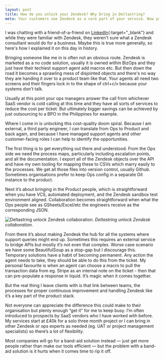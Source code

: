 ```yaml
---
layout: post
title: How do you unlock your Zendesk? Why bring in Deltastring?
meta: Your customers see Zendesk as a core part of your service. Now you can treat it accordingly.
---
```


I was chatting with a friend-of-a-friend on [LinkedIn](https://www.linkedin.com/in/nicoboyce/){:target="_blank"} and while they were familiar with Zendesk, they weren't sure what a Zendesk consultant would do for a business. Maybe this is true more generally, so here's how I explained it on this day in history.

Bringing someone like me in is often not an obvious route. Zendesk is marketed as a no code solution, usually it is owned within BizOps and they just have their techiest support agent add macros etc. But then down the road it becomes a sprawling mess of disjointed objects<!--excerpt-end--> and there's no way they are handing it over to a product team like that. Your agents all need two screens and their fingers lock in to the shape of ctrl+c/v because your systems don't talk.

Usually at this point your ops managers answer the call from whichever SaaS vendor is cold calling at this time and they have all sorts of services to reduce the cost per ticket. But ultimately bigger savings can be achieved by just outsourcing to a BPO in the Philippines for example.

Where I come in is unlocking this cost-quality doom spiral. Because I am external, a third party engineer, I can translate from Ops to Product and back again, and because I have managed support agents and other customer-facing roles I can help to identify the opportunities.

The first thing is to get everything out there and understood. From the Ops side we need the process maps, particularly including escalation points, and all the documentation. I export all of the Zendesk objects over the API and have my own tooling for mapping these to CSVs which marry easily to the processes. We get all those files into version control, usually Github. Sometimes organisations prefer to keep Ops config in a separate Git instance to the product.

Next it’s about bringing in the Product people, which is straightforward when you have VCS, automated deployment, and the Zendesk sandbox test environment aligned. Collaboration becomes straightforward when what the Ops people see as GSheets/Excel/etc the engineers receive as the corresponding JSON.

![Deltastring unlock Zendesk collaboration.](/public/img/zendesk-integration-development-deltastring.jpeg)
*Deltastring unlock Zendesk collaboration.*

From there it’s about making Zendesk the hub for all the systems where support queries might end up. Sometimes this requires an external service to bridge APIs but mostly it’s not even that complex. Worse case scenario we have some BeautifulSoup as a stop-gap but I discourage this. Temporary solutions have a habit of becoming permanent. Any action the agent needs to take, they should be able to do this from the ticket. My personal favourite is when an agent can choose a macro to pull the transaction data from eg. Stripe as an internal note on the ticket - then that can pre-populate a response in liquid. It’s magic when it comes together.

But the real thing I leave clients with is that link between teams, the processes for proper continuous improvement and handling Zendesk like it’s a key part of the product stack.

Not everyone can appreciate the difference this could make to their organisation but plenty enough “get it” for me to keep busy. I’m often introduced to prospects by SaaS vendors who I have worked with before. My services start at £40k for a solo three month project or I can bring in other Zendesk or ops experts as needed (eg. UAT or project management specialists) so there’s a lot of flexibility.

Most companies will go for a band-aid solution instead — just get more people rather than make our tools efficient — but the problem with a band-aid solution is it hurts when it comes time to rip it off.